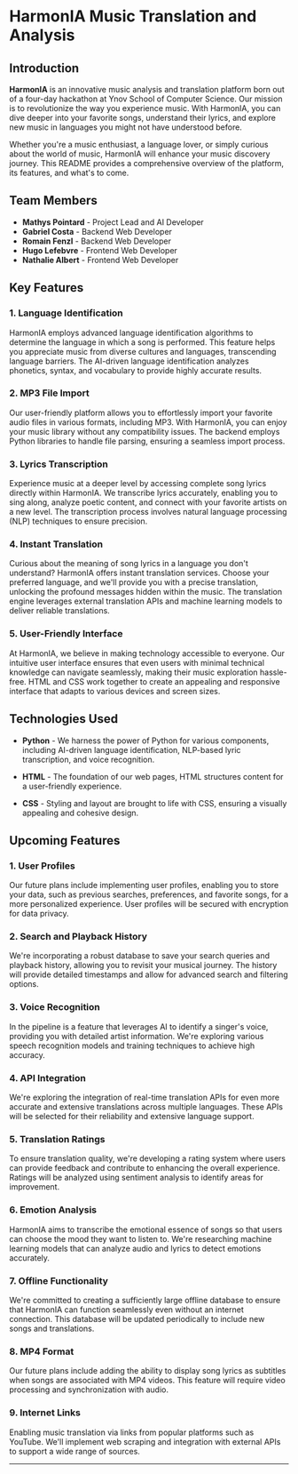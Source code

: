 # HarmonIA Music Translation and Analysis

## Introduction

**HarmonIA** is an innovative music analysis and translation platform born out of a four-day hackathon at Ynov School of Computer Science. Our mission is to revolutionize the way you experience music. With HarmonIA, you can dive deeper into your favorite songs, understand their lyrics, and explore new music in languages you might not have understood before.

Whether you're a music enthusiast, a language lover, or simply curious about the world of music, HarmonIA will enhance your music discovery journey. This README provides a comprehensive overview of the platform, its features, and what's to come.

## Team Members

- **Mathys Pointard** - Project Lead and AI Developer
- **Gabriel Costa** - Backend Web Developer
- **Romain Fenzl** - Backend Web Developer
- **Hugo Lefebvre** - Frontend Web Developer
- **Nathalie Albert** - Frontend Web Developer

## Key Features

### 1. Language Identification

HarmonIA employs advanced language identification algorithms to determine the language in which a song is performed. This feature helps you appreciate music from diverse cultures and languages, transcending language barriers. The AI-driven language identification analyzes phonetics, syntax, and vocabulary to provide highly accurate results.

### 2. MP3 File Import

Our user-friendly platform allows you to effortlessly import your favorite audio files in various formats, including MP3. With HarmonIA, you can enjoy your music library without any compatibility issues. The backend employs Python libraries to handle file parsing, ensuring a seamless import process.

### 3. Lyrics Transcription

Experience music at a deeper level by accessing complete song lyrics directly within HarmonIA. We transcribe lyrics accurately, enabling you to sing along, analyze poetic content, and connect with your favorite artists on a new level. The transcription process involves natural language processing (NLP) techniques to ensure precision.

### 4. Instant Translation

Curious about the meaning of song lyrics in a language you don't understand? HarmonIA offers instant translation services. Choose your preferred language, and we'll provide you with a precise translation, unlocking the profound messages hidden within the music. The translation engine leverages external translation APIs and machine learning models to deliver reliable translations.

### 5. User-Friendly Interface

At HarmonIA, we believe in making technology accessible to everyone. Our intuitive user interface ensures that even users with minimal technical knowledge can navigate seamlessly, making their music exploration hassle-free. HTML and CSS work together to create an appealing and responsive interface that adapts to various devices and screen sizes.

## Technologies Used

- **Python** - We harness the power of Python for various components, including AI-driven language identification, NLP-based lyric transcription, and voice recognition.

- **HTML** - The foundation of our web pages, HTML structures content for a user-friendly experience.

- **CSS** - Styling and layout are brought to life with CSS, ensuring a visually appealing and cohesive design.

## Upcoming Features

### 1. User Profiles

Our future plans include implementing user profiles, enabling you to store your data, such as previous searches, preferences, and favorite songs, for a more personalized experience. User profiles will be secured with encryption for data privacy.

### 2. Search and Playback History

We're incorporating a robust database to save your search queries and playback history, allowing you to revisit your musical journey. The history will provide detailed timestamps and allow for advanced search and filtering options.

### 3. Voice Recognition

In the pipeline is a feature that leverages AI to identify a singer's voice, providing you with detailed artist information. We're exploring various speech recognition models and training techniques to achieve high accuracy.

### 4. API Integration

We're exploring the integration of real-time translation APIs for even more accurate and extensive translations across multiple languages. These APIs will be selected for their reliability and extensive language support.

### 5. Translation Ratings

To ensure translation quality, we're developing a rating system where users can provide feedback and contribute to enhancing the overall experience. Ratings will be analyzed using sentiment analysis to identify areas for improvement.

### 6. Emotion Analysis

HarmonIA aims to transcribe the emotional essence of songs so that users can choose the mood they want to listen to. We're researching machine learning models that can analyze audio and lyrics to detect emotions accurately.

### 7. Offline Functionality

We're committed to creating a sufficiently large offline database to ensure that HarmonIA can function seamlessly even without an internet connection. This database will be updated periodically to include new songs and translations.

### 8. MP4 Format

Our future plans include adding the ability to display song lyrics as subtitles when songs are associated with MP4 videos. This feature will require video processing and synchronization with audio.

### 9. Internet Links

Enabling music translation via links from popular platforms such as YouTube. We'll implement web scraping and integration with external APIs to support a wide range of sources.

---
